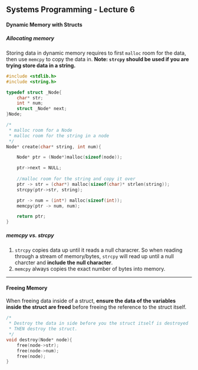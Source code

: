 ## Systems Programming - Lecture 6

#### Dynamic Memory with Structs

##### Allocating memory

Storing data in dynamic memory requires to first `malloc` room for the data, then use `memcpy` to copy the data in.
<b>Note: `strcpy` should be used if you are trying store data in a string.</b>

```C
#include <stdlib.h>
#include <string.h>

typedef struct _Node{
	char* str;
	int * num;
	struct _Node* next;
}Node;

/*
 * malloc room for a Node
 * malloc room for the string in a node
 */
Node* create(char* string, int num){

	Node* ptr = (Node*)malloc(sizeof(node));

	ptr->next = NULL;
	
	//malloc room for the string and copy it over
	ptr -> str = (char*) malloc(sizeof(char)* strlen(string));
	strcpy(ptr->str, string);

	ptr -> num = (int*) malloc(sizeof(int));
	memcpy(ptr -> num, num);

	return ptr;	
}
```

##### memcpy vs. strcpy
1. `strcpy` copies data up until it reads a null characrer. So when reading through a stream of memory/bytes, `strcpy` will read up until a null charcter and <b>include the null character</b>.
2. `memcpy` always copies the exact number of bytes into memory. 

---

#### Freeing Memory 
When freeing data inside of a struct, <b>ensure the data of the variables inside the struct are freed</b> before freeing the reference to the struct itself.

```C
/*
 * Destroy the data in side before you the struct itself is destroyed
 * THEN destroy the struct.
 */
void destroy(Node* node){
	free(node->str);
	free(node->num);
	free(node);
}
```
